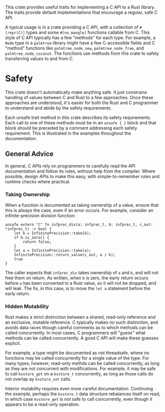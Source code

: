 This crate provides useful traits for implementing a C API to a Rust library.  The traits
provide default implementations that encourage a regular, safe C API.

A typical usage is in a crate providing a C API, with a collection of `#[repr(C)]` types and some `#[no_mangle]` functions callable from C.
This style of C API typically has a few "methods" for each type.
For example, a `Node` type in a `palmtree` library might have a few C-accessible fields and C "method" functions like `palmtree_node_new`, `palmtree_node_free`, and `palmtree_node_coconut`.
The functions use methods from this crate to safely transferring values to and from C.

# Safety

This crate doesn't automatically make anything safe.
It just constrains handling of values between C and Rust to a few approaches.
Once these approaches are understood, it's easier for both the Rust and C programmer to understand and abide by the safety requirements.

Each unsafe trait method in this crate describes its safety requirements.
Each call to one of these methods must be in an `unsafe { }` block and that block should be preceded by a comment addressing each safety requirement.
This is illustrated in the examples throughout the documentation.

## General Advice

In general, C APIs rely on programmers to carefully read the API documentation and follow its rules, without help from the compiler.
Where possible, design APIs to make this easy, with simple-to-remember rules and runtime checks where practical.

### Taking Ownership

When a function is documented as taking ownership of a value, ensure that this is always the case, even if an error occurs.
For example, consider an infinite-precision division function:

```ignore
unsafe extern "C" fn infprec_div(a: infprec_t, b: infprec_t, c_out: *infprec_t) -> bool {
    let b = InfinitePrecision::take(b);
    if b.is_zero() {
        return false;
    }
    let a = InfinitePrecision::take(a);
    InfinitePrecision::return_value(c_out, a / b);
    true
}
```

The caller expects that `infprec_div` takes ownership of `a` and `b`, and will not free them on return.
As written, when `b` is zero, the early return occurs before `a` has been converted to a Rust value, so it will not be dropped, and will leak.
The fix, in this case, is to move the `let a` statement before the early return.

### Hidden Mutability

Rust makes a strict distinction between a shared, read-only reference and an exclusive, mutable reference.
C typically makes no such distinction, and avoids data races though careful comments as to which methods can be called concurrently.
In most cases, C programmers will "guess" what methods can be called concurrently.
A good C API will make these guesses explicit.

For example, a type might be documented as not threadsafe, where no functions may be called concurrently for a single value of the type.
For many types, however, read-only methds can be called concurrently, as long as they are not concurrent with modifications.
For example, it may be safe to call `kvstore_get` on a `kvstore_t` concurrently, as long as those calls do not overlap ay `kvstore_set` calls.

Interior mutability requires even more careful documentation.
Continuing the example, perhaps the `kvstore_t` data structure rebalances itself on read, in which case `kvstore_get` is _not_ safe to call concurrently, even though it appears to be a read-only operation.
